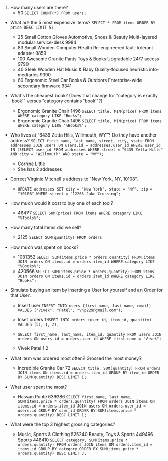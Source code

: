 1. How many users are there?
	* 50 `SELECT COUNT(*) FROM users;`
* What are the 5 most expensive items?
	`SELECT * FROM items ORDER BY price DESC LIMIT 5;`
	* 25    Small Cotton Gloves  Automotive, Shoes & Beauty  Multi-layered modular service-desk  9984
	* 83    Small Wooden Computer  Health  Re-engineered fault-tolerant adapter  9859
	* 100   Awesome Granite Pants  Toys & Books  Upgradable 24/7 access  9790
	* 40    Sleek Wooden Hat  Music & Baby  Quality-focused heuristic info-mediaries  9390
	* 60    Ergonomic Steel Car  Books & Outdoors  Enterprise-wide secondary firmware  9341
* What's the cheapest book? (Does that change for "category is exactly 'book'" versus "category contains 'book'"?)
	* Ergonomic Granite Chair  1496 `SELECT title, MIN(price) FROM items WHERE category LIKE "Books";`
	* Ergonomic Granite Chair  1496 `SELECT title, MIN(price) FROM items WHERE category LIKE "%Books%";`
* Who lives at "6439 Zetta Hills, Willmouth, WY"? Do they have another address? `SELECT first_name, last_name, street, city, state FROM addresses JOIN users ON users.id = addresses.user_id WHERE user_id IN (SELECT user_id FROM addresses WHERE street = "6439 Zetta Hills" AND city = "Willmouth" AND state = "WY");`
	* Corrine Little
	* She has 2 addresses
* Correct Virginie Mitchell's address to "New York, NY, 10108".
	* `UPDATE addresses SET city = "New York", state = "NY", zip = "10108" WHERE street = "12263 Jake Crossing";`
* How much would it cost to buy one of each tool?
	* 46477 `SELECT SUM(price) FROM items WHERE category LIKE "%Tools%";`
* How many total items did we sell?
	* 2125 `SELECT SUM(quantity) FROM orders`
* How much was spent on books?
	* 1081352 `SELECT SUM(items.price * orders.quantity) FROM items JOIN orders ON items.id = orders.item_id WHERE category LIKE "%Books%";`
	* 420566 `SELECT SUM(items.price * orders.quantity) FROM items JOIN orders ON items.id = orders.item_id WHERE category LIKE "Books";`
* Simulate buying an item by inserting a User for yourself and an Order for that User.
	* Insert user `INSERT INTO users (first_name, last_name, email) VALUES ("Vivek", "Patel", "vnp229@gmail.com");`
	* Inset orders `INSERT INTO orders (user_id, item_id, quantity) VALUES (51, 1, 2);`
	* `SELECT first_name, last_name, item_id, quantity FROM users JOIN orders ON users.id = orders.user_id WHERE first_name = "Vivek";`

	* Vivek  Patel          1     2
	
* What item was ordered most often? Grossed the most money?
	* Incredible Granite Car 72 `SELECT title, SUM(quantity) FROM orders JOIN items ON items.id = orders.item_id GROUP BY item_id ORDER BY SUM(quantity) DESC LIMIT 1;`
* What user spent the most?
	* Hassan  Runte 639386 `SELECT first_name, last_name, SUM(items.price * orders.quantity) FROM orders JOIN items ON items.id = orders.item_id JOIN users ON orders.user_id = users.id GROUP BY user_id ORDER BY SUM(items.price * orders.quantity) DESC LIMIT 1;`
* What were the top 3 highest grossing categories?
	* Music, Sports & Clothing  525240
Beauty, Toys & Sports  449496
Sports  448410 `SELECT category, SUM(items.price * orders.quantity) FROM orders JOIN items ON orders.item_id = items.id GROUP BY category ORDER BY SUM(items.price * orders.quantity) DESC LIMIT 3;`
